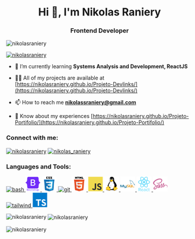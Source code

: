<h1 align="center">Hi 👋, I'm Nikolas Raniery</h1>
<h3 align="center">Frontend Developer</h3>

<p align="left"> <img src="https://komarev.com/ghpvc/?username=nikolasraniery&label=Profile%20views&color=0e75b6&style=flat" alt="nikolasraniery" /> </p>

<p align="left"> <a href="https://github.com/ryo-ma/github-profile-trophy"><img src="https://github-profile-trophy.vercel.app/?username=nikolasraniery" alt="nikolasraniery" /></a> </p>

- 🌱 I’m currently learning **Systems Analysis and Development, ReactJS**

- 👨‍💻 All of my projects are available at [https://nikolasraniery.github.io/Projeto-Devlinks/](https://nikolasraniery.github.io/Projeto-Devlinks/)

- 📫 How to reach me **nikolassraniery@gmail.com**

- 📄 Know about my experiences [https://nikolasraniery.github.io/Projeto-Portifolio/](https://nikolasraniery.github.io/Projeto-Portifolio/)

<h3 align="left">Connect with me:</h3>
<p align="left">
<a href="https://linkedin.com/in/nikolasraniery" target="blank"><img align="center" src="https://raw.githubusercontent.com/rahuldkjain/github-profile-readme-generator/master/src/images/icons/Social/linked-in-alt.svg" alt="nikolasraniery" height="30" width="40" /></a>
<a href="https://instagram.com/nikolas_raniery" target="blank"><img align="center" src="https://raw.githubusercontent.com/rahuldkjain/github-profile-readme-generator/master/src/images/icons/Social/instagram.svg" alt="nikolas_raniery" height="30" width="40" /></a>
</p>

<h3 align="left">Languages and Tools:</h3>
<p align="left"> <a href="https://www.gnu.org/software/bash/" target="_blank" rel="noreferrer"> <img src="https://www.vectorlogo.zone/logos/gnu_bash/gnu_bash-icon.svg" alt="bash" width="40" height="40"/> </a> <a href="https://getbootstrap.com" target="_blank" rel="noreferrer"> <img src="https://raw.githubusercontent.com/devicons/devicon/master/icons/bootstrap/bootstrap-plain-wordmark.svg" alt="bootstrap" width="40" height="40"/> </a> <a href="https://www.w3schools.com/css/" target="_blank" rel="noreferrer"> <img src="https://raw.githubusercontent.com/devicons/devicon/master/icons/css3/css3-original-wordmark.svg" alt="css3" width="40" height="40"/> </a> <a href="https://git-scm.com/" target="_blank" rel="noreferrer"> <img src="https://www.vectorlogo.zone/logos/git-scm/git-scm-icon.svg" alt="git" width="40" height="40"/> </a> <a href="https://www.w3.org/html/" target="_blank" rel="noreferrer"> <img src="https://raw.githubusercontent.com/devicons/devicon/master/icons/html5/html5-original-wordmark.svg" alt="html5" width="40" height="40"/> </a> <a href="https://developer.mozilla.org/en-US/docs/Web/JavaScript" target="_blank" rel="noreferrer"> <img src="https://raw.githubusercontent.com/devicons/devicon/master/icons/javascript/javascript-original.svg" alt="javascript" width="40" height="40"/> </a> <a href="https://www.linux.org/" target="_blank" rel="noreferrer"> <img src="https://raw.githubusercontent.com/devicons/devicon/master/icons/linux/linux-original.svg" alt="linux" width="40" height="40"/> </a> <a href="https://www.mysql.com/" target="_blank" rel="noreferrer"> <img src="https://raw.githubusercontent.com/devicons/devicon/master/icons/mysql/mysql-original-wordmark.svg" alt="mysql" width="40" height="40"/> </a> <a href="https://reactjs.org/" target="_blank" rel="noreferrer"> <img src="https://raw.githubusercontent.com/devicons/devicon/master/icons/react/react-original-wordmark.svg" alt="react" width="40" height="40"/> </a> <a href="https://sass-lang.com" target="_blank" rel="noreferrer"> <img src="https://raw.githubusercontent.com/devicons/devicon/master/icons/sass/sass-original.svg" alt="sass" width="40" height="40"/> </a> <a href="https://tailwindcss.com/" target="_blank" rel="noreferrer"> <img src="https://www.vectorlogo.zone/logos/tailwindcss/tailwindcss-icon.svg" alt="tailwind" width="40" height="40"/> </a> <a href="https://www.typescriptlang.org/" target="_blank" rel="noreferrer"> <img src="https://raw.githubusercontent.com/devicons/devicon/master/icons/typescript/typescript-original.svg" alt="typescript" width="40" height="40"/> </a> </p>

<p><img align="left" src="https://github-readme-stats.vercel.app/api/top-langs?username=nikolasraniery&show_icons=true&locale=en&layout=compact" alt="nikolasraniery" /></p>

<p>&nbsp;<img align="center" src="https://github-readme-stats.vercel.app/api?username=nikolasraniery&show_icons=true&locale=en" alt="nikolasraniery" /></p>

<p><img align="center" src="https://github-readme-streak-stats.herokuapp.com/?user=nikolasraniery&" alt="nikolasraniery" /></p>
